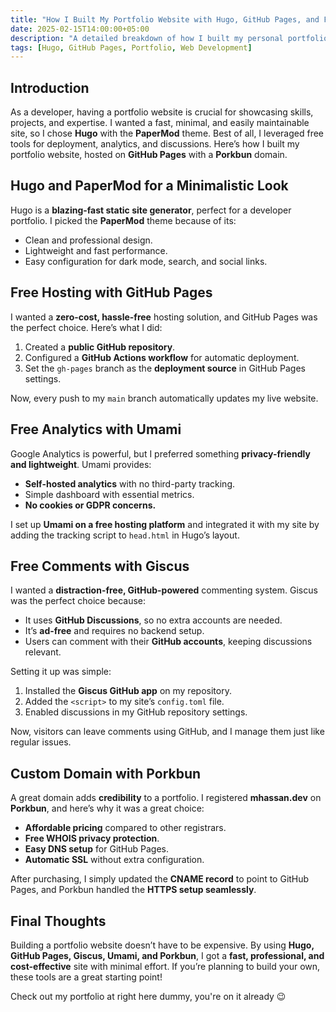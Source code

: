 ```yaml
---
title: "How I Built My Portfolio Website with Hugo, GitHub Pages, and Free Tools"
date: 2025-02-15T14:00:00+05:00
description: "A detailed breakdown of how I built my personal portfolio website using Hugo, GitHub Pages, free analytics, and more."
tags: [Hugo, GitHub Pages, Portfolio, Web Development]
---
```


## Introduction
As a developer, having a portfolio website is crucial for showcasing skills, projects, and expertise. I wanted a fast, minimal, and easily maintainable site, so I chose **Hugo** with the **PaperMod** theme. Best of all, I leveraged free tools for deployment, analytics, and discussions. Here’s how I built my portfolio website, hosted on **GitHub Pages** with a **Porkbun** domain.

## Hugo and PaperMod for a Minimalistic Look
Hugo is a **blazing-fast static site generator**, perfect for a developer portfolio. I picked the **PaperMod** theme because of its:
- Clean and professional design.
- Lightweight and fast performance.
- Easy configuration for dark mode, search, and social links.

## Free Hosting with GitHub Pages
I wanted a **zero-cost, hassle-free** hosting solution, and GitHub Pages was the perfect choice. Here’s what I did:
1. Created a **public GitHub repository**.
2. Configured a **GitHub Actions workflow** for automatic deployment.
3. Set the `gh-pages` branch as the **deployment source** in GitHub Pages settings.

Now, every push to my `main` branch automatically updates my live website.

## Free Analytics with Umami
Google Analytics is powerful, but I preferred something **privacy-friendly and lightweight**. Umami provides:
- **Self-hosted analytics** with no third-party tracking.
- Simple dashboard with essential metrics.
- **No cookies or GDPR concerns.**

I set up **Umami on a free hosting platform** and integrated it with my site by adding the tracking script to `head.html` in Hugo’s layout.

## Free Comments with Giscus
I wanted a **distraction-free, GitHub-powered** commenting system. Giscus was the perfect choice because:
- It uses **GitHub Discussions**, so no extra accounts are needed.
- It’s **ad-free** and requires no backend setup.
- Users can comment with their **GitHub accounts**, keeping discussions relevant.

Setting it up was simple:
1. Installed the **Giscus GitHub app** on my repository.
2. Added the `<script>` to my site’s `config.toml` file.
3. Enabled discussions in my GitHub repository settings.

Now, visitors can leave comments using GitHub, and I manage them just like regular issues.

## Custom Domain with Porkbun
A great domain adds **credibility** to a portfolio. I registered **mhassan.dev** on **Porkbun**, and here’s why it was a great choice:
- **Affordable pricing** compared to other registrars.
- **Free WHOIS privacy protection**.
- **Easy DNS setup** for GitHub Pages.
- **Automatic SSL** without extra configuration.

After purchasing, I simply updated the **CNAME record** to point to GitHub Pages, and Porkbun handled the **HTTPS setup seamlessly**.

## Final Thoughts
Building a portfolio website doesn’t have to be expensive. By using **Hugo, GitHub Pages, Giscus, Umami, and Porkbun**, I got a **fast, professional, and cost-effective** site with minimal effort. If you’re planning to build your own, these tools are a great starting point!

Check out my portfolio at right here dummy, you're on it already :wink:

